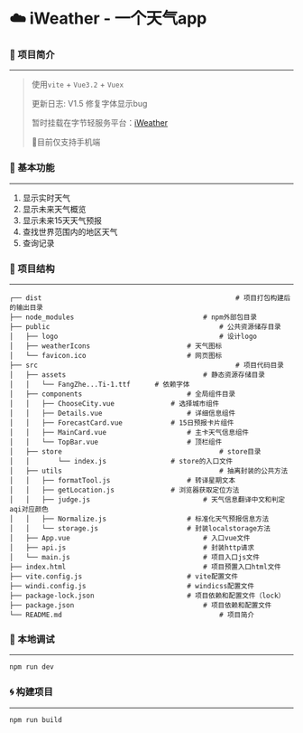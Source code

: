 # :cloud: iWeather - 一个天气app

### :page_with_curl: 项目简介

---

> 使用`vite` + `Vue3.2` + `Vuex`
>
> 更新日志: V1.5 修复字体显示bug
>
> 暂时挂载在字节轻服务平台：[iWeather](https://iweather.web.cloudendpoint.cn/)
>
> :iphone:目前仅支持手机端

### :construction: 基本功能

---

1. 显示实时天气
2. 显示未来天气概览
3. 显示未来15天天气预报
4. 查找世界范围内的地区天气
5. 查询记录

### :volcano: 项目结构

---

```
┌── dist												# 项目打包构建后的输出目录
├── node_modules								# npm外部包目录
├── public											# 公共资源储存目录
│   ├── logo										# 设计logo
│   ├── weatherIcons						# 天气图标
│   └── favicon.ico							# 网页图标
├── src													# 项目代码目录
│   ├── assets									# 静态资源存储目录
│   │	└── FangZhe...Ti-1.ttf		# 依赖字体
│   ├── components							# 全局组件目录
│   │	├── ChooseCity.vue				# 选择城市组件
│   │	├── Details.vue						# 详细信息组件
│   │	├── ForecastCard.vue			# 15日预报卡片组件
│   │	├── MainCard.vue					# 主卡天气信息组件
│   │	└── TopBar.vue						# 顶栏组件
│   ├── store										# store目录
│   │		└── index.js        		# store的入口文件
│   ├── utils										# 抽离封装的公共方法
│   │	├── formatTool.js					# 转译星期文本
│   │	├── getLocation.js				# 浏览器获取定位方法
│   │	├── judge.js							# 天气信息翻译中文和判定aqi对应颜色
│   │	├── Normalize.js					# 标准化天气预报信息方法
│   │	└── storage.js						# 封装localstorage方法
│   ├── App.vue									# 入口vue文件
│   ├── api.js									# 封装http请求
│   └── main.js									# 项目入口js文件
├── index.html									# 项目预置入口html文件
├── vite.config.js							# vite配置文件
├── windi.config.js							# windicss配置文件
├── package-lock.json						# 项目依赖和配置文件（lock）
├── package.json								# 项目依赖和配置文件
└── README.md										# 项目简介
```

### :hammer: 本地调试

---

```bash
npm run dev
```

### :cyclone: 构建项目

---

```
npm run build
```









